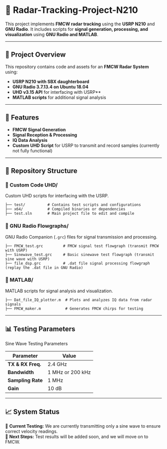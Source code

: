 # 📡 Radar-Tracking-Project-N210

This project implements **FMCW radar tracking** using the **USRP N210** and **GNU Radio**. It includes scripts for **signal generation, processing, and visualization** using **GNU Radio and MATLAB**.

---

## 🚀 Project Overview

This repository contains code and assets for an **FMCW Radar System** using:

- **USRP N210 with SBX daughterboard**
- **GNU Radio 3.7.13.4 on Ubuntu 18.04**
- **UHD v3.15 API** for interfacing with USRP**
- **MATLAB scripts** for additional signal analysis

---

## 📌 Features

- **FMCW Signal Generation**
- **Signal Reception & Processing**
- **IQ Data Analysis**
- **Custom UHD Script** for USRP to transmit and record samples (currently not fully functional)

---

## 📂 Repository Structure

### 🔹 Custom Code UHD/
Custom UHD scripts for interfacing with the USRP.

```
├── test/          # Contains test scripts and configurations
├── x64/           # Compiled binaries or dependencies
├── test.sln       # Main project file to edit and compile
```

### 🔹 GNU Radio Flowgraphs/
GNU Radio Companion (`.grc`) files for signal transmission and processing.

```
├── FMCW_test.grc         # FMCW signal test flowgraph (transmit FMCW with USRP)
├── Sinewave_test.grc     # Basic sinewave test flowgraph (transmit sine wave with USRP)
├── file_dsp.grc          # .dat file signal processing flowgraph (replay the .dat file in GNU Radio)
```

### 🔹 MATLAB/
MATLAB scripts for signal analysis and visualization.

```
├── Dat_file_IQ_plotter.m  # Plots and analyzes IQ data from radar signals
├── FMCW_maker.m           # Generates FMCW chirps for testing
```

---

## 📊 Testing Parameters

Sine Wave Testing Parameters

| Parameter       | Value  |
|---------------|--------|
| **TX & RX Freq.** | 2.4 GHz |
| **Bandwidth** | 1 MHz or 200 kHz |
| **Sampling Rate** | 1 MHz |
| **Gain** | 10 dB |

---

## 📈 System Status

🔹 **Current Testing:** We are currently transmitting only a sine wave to ensure correct velocity readings.  
🔹 **Next Steps:** Test results will be added soon, and we will move on to FMCW.

